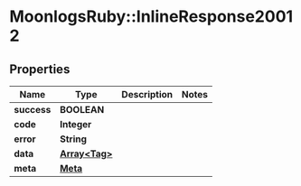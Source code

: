 # MoonlogsRuby::InlineResponse20012

## Properties
Name | Type | Description | Notes
------------ | ------------- | ------------- | -------------
**success** | **BOOLEAN** |  | 
**code** | **Integer** |  | 
**error** | **String** |  | 
**data** | [**Array&lt;Tag&gt;**](Tag.md) |  | 
**meta** | [**Meta**](Meta.md) |  | 

